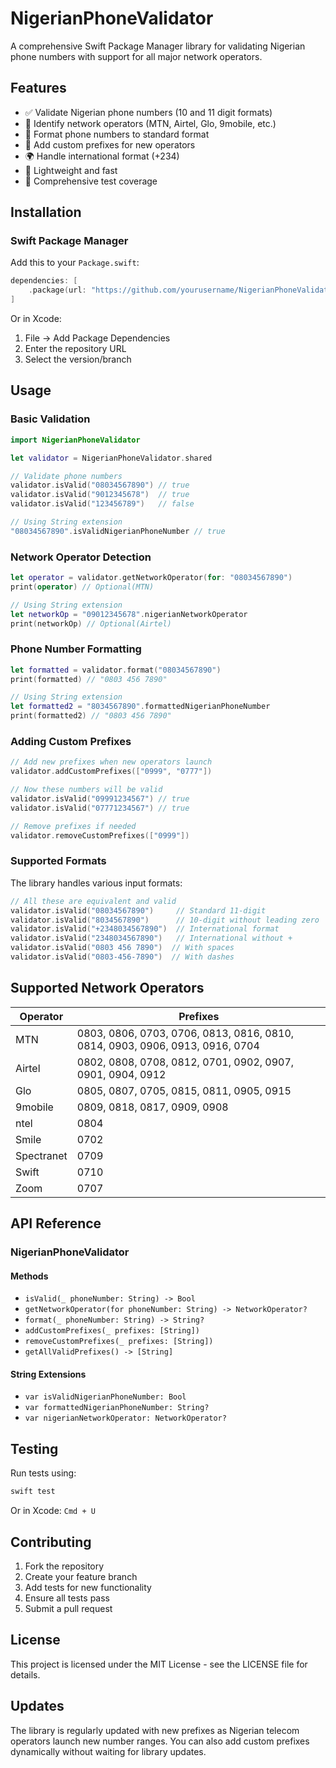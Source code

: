 # NigerianPhoneValidator

A comprehensive Swift Package Manager library for validating Nigerian phone numbers with support for all major network operators.

## Features

- ✅ Validate Nigerian phone numbers (10 and 11 digit formats)
- 🏢 Identify network operators (MTN, Airtel, Glo, 9mobile, etc.)
- 📱 Format phone numbers to standard format
- 🔧 Add custom prefixes for new operators
- 🌍 Handle international format (+234)
- 🚀 Lightweight and fast
- 📝 Comprehensive test coverage

## Installation

### Swift Package Manager

Add this to your `Package.swift`:

```swift
dependencies: [
    .package(url: "https://github.com/yourusername/NigerianPhoneValidator.git", from: "1.0.0")
]
```

Or in Xcode:
1. File → Add Package Dependencies
2. Enter the repository URL
3. Select the version/branch

## Usage

### Basic Validation

```swift
import NigerianPhoneValidator

let validator = NigerianPhoneValidator.shared

// Validate phone numbers
validator.isValid("08034567890") // true
validator.isValid("9012345678")  // true
validator.isValid("123456789")   // false

// Using String extension
"08034567890".isValidNigerianPhoneNumber // true
```

### Network Operator Detection

```swift
let operator = validator.getNetworkOperator(for: "08034567890")
print(operator) // Optional(MTN)

// Using String extension
let networkOp = "09012345678".nigerianNetworkOperator
print(networkOp) // Optional(Airtel)
```

### Phone Number Formatting

```swift
let formatted = validator.format("08034567890")
print(formatted) // "0803 456 7890"

// Using String extension
let formatted2 = "8034567890".formattedNigerianPhoneNumber
print(formatted2) // "0803 456 7890"
```

### Adding Custom Prefixes

```swift
// Add new prefixes when new operators launch
validator.addCustomPrefixes(["0999", "0777"])

// Now these numbers will be valid
validator.isValid("09991234567") // true
validator.isValid("07771234567") // true

// Remove prefixes if needed
validator.removeCustomPrefixes(["0999"])
```

### Supported Formats

The library handles various input formats:

```swift
// All these are equivalent and valid
validator.isValid("08034567890")     // Standard 11-digit
validator.isValid("8034567890")      // 10-digit without leading zero
validator.isValid("+2348034567890")  // International format
validator.isValid("2348034567890")   // International without +
validator.isValid("0803 456 7890")  // With spaces
validator.isValid("0803-456-7890")  // With dashes
```

## Supported Network Operators

| Operator | Prefixes |
|----------|----------|
| MTN | 0803, 0806, 0703, 0706, 0813, 0816, 0810, 0814, 0903, 0906, 0913, 0916, 0704 |
| Airtel | 0802, 0808, 0708, 0812, 0701, 0902, 0907, 0901, 0904, 0912 |
| Glo | 0805, 0807, 0705, 0815, 0811, 0905, 0915 |
| 9mobile | 0809, 0818, 0817, 0909, 0908 |
| ntel | 0804 |
| Smile | 0702 |
| Spectranet | 0709 |
| Swift | 0710 |
| Zoom | 0707 |

## API Reference

### NigerianPhoneValidator

#### Methods

- `isValid(_ phoneNumber: String) -> Bool`
- `getNetworkOperator(for phoneNumber: String) -> NetworkOperator?`
- `format(_ phoneNumber: String) -> String?`
- `addCustomPrefixes(_ prefixes: [String])`
- `removeCustomPrefixes(_ prefixes: [String])`
- `getAllValidPrefixes() -> [String]`

#### String Extensions

- `var isValidNigerianPhoneNumber: Bool`
- `var formattedNigerianPhoneNumber: String?`
- `var nigerianNetworkOperator: NetworkOperator?`

## Testing

Run tests using:

```bash
swift test
```

Or in Xcode: `Cmd + U`

## Contributing

1. Fork the repository
2. Create your feature branch
3. Add tests for new functionality
4. Ensure all tests pass
5. Submit a pull request

## License

This project is licensed under the MIT License - see the LICENSE file for details.

## Updates

The library is regularly updated with new prefixes as Nigerian telecom operators launch new number ranges. You can also add custom prefixes dynamically without waiting for library updates.
